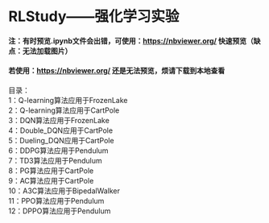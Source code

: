 # RLStudy——强化学习实验
#### 注：有时预览.ipynb文件会出错，可使用：https://nbviewer.org/ 快速预览（缺点：无法加载图片）
#### 若使用：https://nbviewer.org/ 还是无法预览，烦请下载到本地查看
目录：<br/>
1：Q-learning算法应用于FrozenLake<br/>
2：Q-learning算法应用于CartPole<br/>
3：DQN算法应用于FrozenLake<br/>
4：Double_DQN应用于CartPole<br/>
5：Dueling_DQN应用于CartPole<br/>
6：DDPG算法应用于Pendulum<br/>
7：TD3算法应用于Pendulum<br/>
8：PG算法应用于CartPole<br/>
9：AC算法应用于CartPole<br/>
10：A3C算法应用于BipedalWalker<br/>
11：PPO算法应用于Pendulum<br/>
12：DPPO算法应用于Pendulum<br/>
